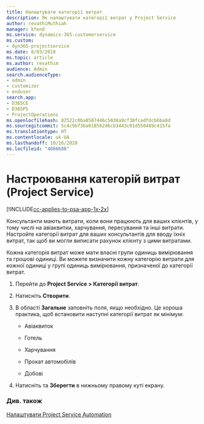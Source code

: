 ```yaml
---
title: Налаштувати категорії витрат
description: Як налаштувати категорії витрат у Project Service
author: revathiMuthiah
manager: kfend
ms.service: dynamics-365-customerservice
ms.custom:
- dyn365-projectservice
ms.date: 8/03/2018
ms.topic: article
ms.author: revathim
audience: Admin
search.audienceType:
- admin
- customizer
- enduser
search.app:
- D365CE
- D365PS
- ProjectOperations
ms.openlocfilehash: 82522c0ba8587446c5038a9cf38fcadfdcb6ba8d
ms.sourcegitcommit: 5c4c9bf3ba018562d6cb3443c01d550489c415fa
ms.translationtype: HT
ms.contentlocale: uk-UA
ms.lasthandoff: 10/16/2020
ms.locfileid: "4086688"
---
```

# <a name="configure-expense-categories-project-service"></a>Настроювання категорій витрат (Project Service)

[!INCLUDE[cc-applies-to-psa-app-1x-2x](../includes/cc-applies-to-psa-app-1x-2x.md)]

Консультанти мають витрати, коли вони працюють для ваших клієнтів, у тому числі на авіаквитки, харчування, пересування та інші витрати. Настройте категорії витрат для ваших консультантів для вводу їхніх витрат, так щоб ви могли виписати рахунок клієнту з цими витратами.  
  
Кожна категорія витрат може мати власні групи одиниць вимірювання та грошові одиниці. Ви можете визначити кожну категорію витрати для кожної одиниці у групі одиниць вимірювання, призначеної до категорії витрат.  
  
1.  Перейти до **Project Service > Категорії витрат**.  
  
2.  Натисніть **Створити**.  
  
3.  В області **Загальне** заповніть поля, якщо необхідно. Це хороша практика, щоб встановити наступні категорії витрат як мінімум:  
  
    -   Авіаквиток  
  
    -   Готель  
  
    -   Харчування  
  
    -   Прокат автомобілів  
  
    -   Добові  
  
4.  Натисніть та **Зберегти** в нижньому правому куті екрану.  
  
### <a name="see-also"></a>Див. також  
 [Налаштувати Project Service Automation](../psa/configure.md)
